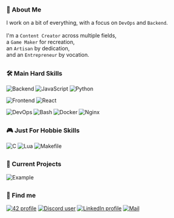 ### 👤 About Me

I work on a bit of everything, with a focus on `DevOps` and `Backend`. <br /> <br />
I'm a `Content Creator` across multiple fields, <br />
a `Game Maker` for recreation, <br />
an `Artisan` by dedication, <br />
and an `Entrepreneur` by vocation.

<h2></h2>

### 🛠️ Main Hard Skills

![Backend](https://img.shields.io/badge/Backend-gray)
![JavaScript](https://img.shields.io/badge/-JavaScript-F7DF1E?logo=javascript&logoColor=black)
![Python](https://img.shields.io/badge/-Python-3776AB?logo=python&logoColor=white)

![Frontend](https://img.shields.io/badge/Frontend-gray)
![React](https://img.shields.io/badge/-React-61DAFB?logo=react&logoColor=black)

![DevOps](https://img.shields.io/badge/DevOps-gray)
![Bash](https://img.shields.io/badge/-Bash-4EAA25?logo=gnubash&logoColor=white)
![Docker](https://img.shields.io/badge/-Docker-2496ED?logo=docker&logoColor=white)
![Nginx](https://img.shields.io/badge/-Nginx-009639?logo=nginx&logoColor=white)

<h2></h2>

### 🎮 Just For Hobbie Skills
![C](https://img.shields.io/badge/-C-A8B9CC?logo=c&logoColor=black)
![Lua](https://img.shields.io/badge/-Lua-2C2D72?logo=lua&logoColor=white)
![Makefile](https://img.shields.io/badge/-Makefile-8A8A8A?logo=make&logoColor=white)

<h2></h2>

### 📂 Current Projects
![Example](https://img.shields.io/badge/Future_project_example-gray)

<h2></h2>

### 📍 Find me
[![42 profile](https://img.shields.io/badge/-rapdos--s-000000?logo=42&logoColor=white)](https://profile.intra.42.fr/users/rapdos-s/)
[![Discord user](https://img.shields.io/badge/-rapdos--s_|_Raphael%234550-5865F2?logo=discord&logoColor=white)](https://discordapp.com/users/797961558889070623/)
[![LinkedIn profile](https://img.shields.io/badge/-LinkedIn_|_Raphael_dos_Santos_Esteves-0077B5?color=0077B5)](https://www.linkedin.com/in/rapdos-s/)
[![Mail](https://img.shields.io/badge/-raphael.santos.esteves@gmail.com-EA4335?logo=gmail&logoColor=white)](mailto:raphael.santos.esteves@gmail.com)

